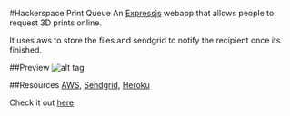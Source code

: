 #Hackerspace Print Queue
An <a href="http://expressjs.com/" target="_blank">Expressjs</a> webapp that allows people to request 3D prints online.

It uses aws to store the files and sendgrid to notify the recipient once its finished.

##Preview
![alt tag](https://raw.githubusercontent.com/biggie96/RanchBot/master/prev.png)

##Resources
<a href="http://aws.amazon.com/" target="_blank">AWS</a>, <a href="https://sendgrid.com/" target="_blank">Sendgrid</a>, <a href="https://heroku.com/" target="_blank">Heroku</a>

Check it out <a href="https://hackerspace-print-form.herokuapp.com/" target="_blank">here</a>
